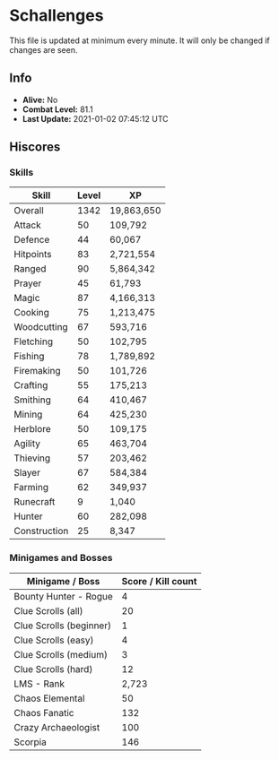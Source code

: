 # Schallenges

This file is updated at minimum every minute. It will only be changed if changes are seen.

## Info

 - **Alive:** No
 - **Combat Level:** 81.1
 - **Last Update:** 2021-01-02 07:45:12 UTC

## Hiscores

### Skills

| Skill | Level | XP |
|--|--|--|
| Overall | 1342 | 19,863,650 |
| Attack | 50 | 109,792 |
| Defence | 44 | 60,067 |
| Hitpoints | 83 | 2,721,554 |
| Ranged | 90 | 5,864,342 |
| Prayer | 45 | 61,793 |
| Magic | 87 | 4,166,313 |
| Cooking | 75 | 1,213,475 |
| Woodcutting | 67 | 593,716 |
| Fletching | 50 | 102,795 |
| Fishing | 78 | 1,789,892 |
| Firemaking | 50 | 101,726 |
| Crafting | 55 | 175,213 |
| Smithing | 64 | 410,467 |
| Mining | 64 | 425,230 |
| Herblore | 50 | 109,175 |
| Agility | 65 | 463,704 |
| Thieving | 57 | 203,462 |
| Slayer | 67 | 584,384 |
| Farming | 62 | 349,937 |
| Runecraft | 9 | 1,040 |
| Hunter | 60 | 282,098 |
| Construction | 25 | 8,347 |

### Minigames and Bosses

| Minigame / Boss | Score / Kill count |
|--|--|
| Bounty Hunter - Rogue | 4 |
| Clue Scrolls (all) | 20 |
| Clue Scrolls (beginner) | 1 |
| Clue Scrolls (easy) | 4 |
| Clue Scrolls (medium) | 3 |
| Clue Scrolls (hard) | 12 |
| LMS - Rank | 2,723 |
| Chaos Elemental | 50 |
| Chaos Fanatic | 132 |
| Crazy Archaeologist | 100 |
| Scorpia | 146 |
